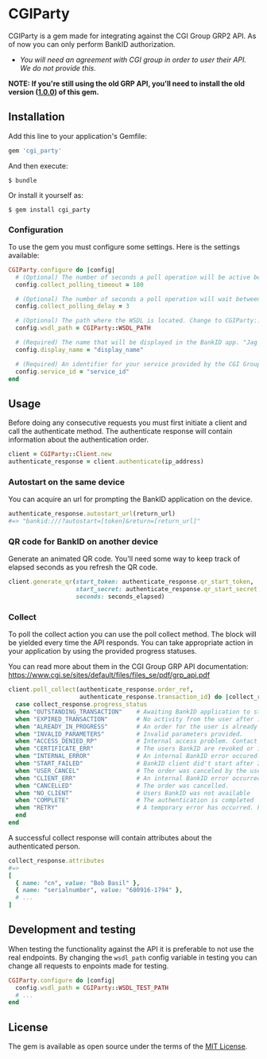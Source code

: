 # CGIParty
CGIParty is a gem made for integrating against the CGI Group GRP2 API.
As of now you can only perform BankID authorization.

- *You will need an agreement with CGI group in order to user their API. We do not provide this.*

**NOTE: If you're still using the old GRP API, you'll need to install the old version ([1.0.0](https://github.com/standout/cgi-party/tree/v1.0.0)) of this gem.**

## Installation

Add this line to your application's Gemfile:

```ruby
gem 'cgi_party'
```

And then execute:

    $ bundle

Or install it yourself as:

    $ gem install cgi_party

### Configuration
To use the gem you must configure some settings.
Here is the settings available:
```ruby
CGIParty.configure do |config|
  # (Optional) The number of seconds a poll operation will be active before timeout. Recommended is 180 seconds.
  config.collect_polling_timeout = 180

  # (Optional) The number of seconds a poll operation will wait between each call. Recommended is 3 seconds.
  config.collect_polling_delay = 3

  # (Optional) The path where the WSDL is located. Change to CGIParty::WSDL_TEST_PATH in development and testing
  config.wsdl_path = CGIParty::WSDL_PATH

  # (Required) The name that will be displayed in the BankID app. "Jag legitimerar mig mot #{display_name}"
  config.display_name = "display_name"

  # (Required) An identifier for your service provided by the CGI Group
  config.service_id = "service_id"
end
```

## Usage
Before doing any consecutive requests you must first initiate a client and call
the authenticate method. The authenticate response will contain information about
the authentication order.
```ruby
client = CGIParty::Client.new
authenticate_response = client.authenticate(ip_address)
```
### Autostart on the same device
You can acquire an url for prompting the BankID application on the device.
```ruby
authenticate_response.autostart_url(return_url)
#=> "bankid:///?autostart=[token]&return=[return_url]"
```

### QR code for BankID on another device
Generate an animated QR code. You'll need some way to keep track of elapsed seconds as you refresh the QR code.
```ruby
client.generate_qr(start_token: authenticate_response.qr_start_token,
                   start_secret: authenticate_response.qr_start_secret,
                   seconds: seconds_elapsed)
```

### Collect
To poll the collect action you can use the poll collect method. The block will be yielded
every time the API responds. You can take appropriate action in your application by using the provided
progress statuses.

You can read more about them in the CGI Group GRP API documentation:
https://www.cgi.se/sites/default/files/files_se/pdf/grp_api.pdf
```ruby
client.poll_collect(authenticate_response.order_ref,
                    authenticate_response.transaction_id) do |collect_response|
  case collect_response.progress_status
  when "OUTSTANDING_TRANSACTION"    # Awaiting BankID application to start. (Might need manual boot)
  when "EXPIRED_TRANSACTION"        # No activity from the user after 180s.
  when "ALREADY_IN_PROGRESS"        # An order for the user is already in progress.
  when "INVALID_PARAMETERS"         # Invalid parameters provided.
  when "ACCESS_DENIED_RP"           # Internal access problem. Contact CGI.
  when "CERTIFICATE_ERR"            # The users BankID are revoked or invalid.
  when "INTERNAL_ERROR"             # An internal BankID error occured.
  when "START_FAILED"               # BankID client did't start after 30s
  when "USER_CANCEL"                # The order was canceled by the user.
  when "CLIENT_ERR"                 # An internal BankID error occurred.
  when "CANCELLED"                  # The order was cancelled.
  when "NO_CLIENT"                  # Users BankID was not available
  when "COMPLETE"                   # The authentication is completed
  when "RETRY"                      # A temporary error has occurred. Prompt the user to try again.
  end
end
```

A successful collect response will contain attributes about the authenticated person.
```ruby
collect_response.attributes
#=>
[
  { name: "cn", value: "Bob Basil" },
  { name: "serialnumber", value: "680916-1794" },
  # ...
]
```

## Development and testing
When testing the functionality against the API it is preferable to not use
the real endpoints. By changing the `wsdl_path` config variable in testing you can
change all requests to enpoints made for testing.
```ruby
CGIParty.configure do |config|
  config.wsdl_path = CGIParty::WSDL_TEST_PATH
  # ...
end
```
## License
The gem is available as open source under the terms of the [MIT License](https://opensource.org/licenses/MIT).
